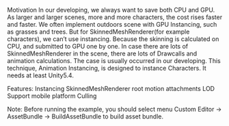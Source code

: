
Motivation
In our developing, we always want to save both CPU and GPU. As larger and larger scenes, more and more characters, the cost rises faster and faster. We often implement outdoors scene with GPU Instancing, such as grasses and trees. But for SkinnedMeshRenderer(for example characters), we can’t use instancing. Because the skinning is calculated on CPU, and submitted to GPU one by one. In case there are lots of SkinnedMeshRenderer in the scene, there are lots of Drawcalls and animation calculations. The case is usually occurred in our developing. This technique, Animation Instancing, is designed to instance Characters. 
It needs at least Unity5.4.

Features:
Instancing SkinnedMeshRenderer 
root motion
attachments
LOD
Support mobile platform
Culling

Note:
Before running the example, you should select menu Custom Editor -> AssetBundle -> BuildAssetBundle to build asset bundle.

